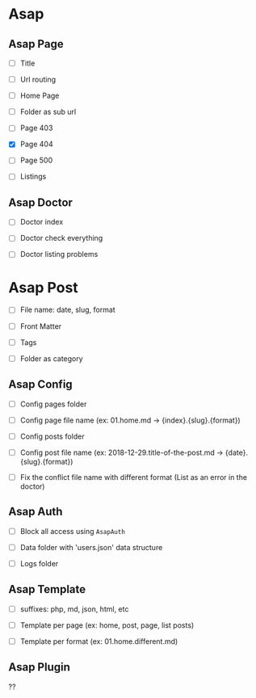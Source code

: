 # Asap

## Asap Page

* [ ] Title
* [ ] Url routing
* [ ] Home Page
* [ ] Folder as sub url
* [ ] Page 403
* [x] Page 404
* [ ] Page 500
* [ ] Listings


## Asap Doctor

* [ ] Doctor index
* [ ] Doctor check everything
* [ ] Doctor listing problems


# Asap Post

* [ ] File name: date, slug, format
* [ ] Front Matter
* [ ] Tags
* [ ] Folder as category


## Asap Config

* [ ] Config pages folder
* [ ] Config page file name (ex: 01.home.md -> {index}.{slug}.{format})
* [ ] Config posts folder
* [ ] Config post file name (ex: 2018-12-29.title-of-the-post.md -> {date}.{slug}.{format})
* [ ] Fix the conflict file name with different format (List as an error in the doctor)


## Asap Auth

* [ ] Block all access using `AsapAuth`
* [ ] Data folder with 'users.json' data structure
* [ ] Logs folder


## Asap Template

* [ ] suffixes: php, md, json, html, etc
* [ ] Template per page (ex: home, post, page, list posts)
* [ ] Template per format (ex: 01.home.different.md)


## Asap Plugin

??